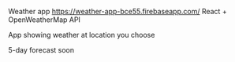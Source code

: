 Weather app
https://weather-app-bce55.firebaseapp.com/
React + OpenWeatherMap API

App showing weather at location you choose

5-day forecast soon